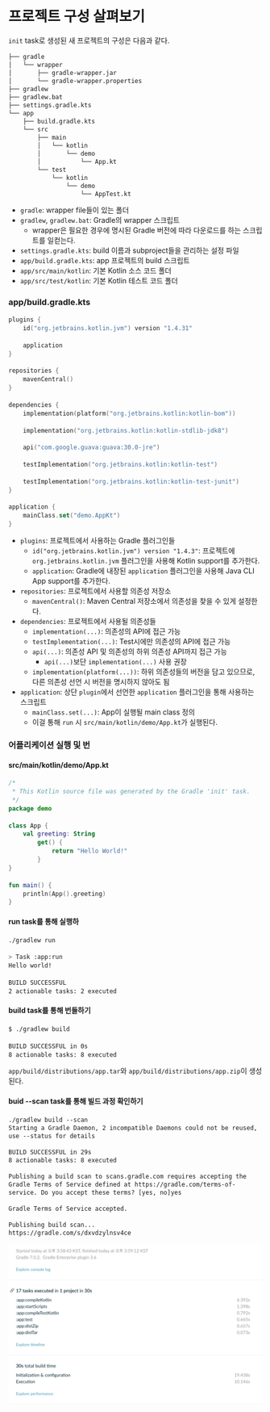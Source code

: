 # 프로젝트 구성 살펴보기

`init` task로 생성된 새 프로젝트의 구성은 다음과 같다.

```
├── gradle 
│   └── wrapper
│       ├── gradle-wrapper.jar
│       └── gradle-wrapper.properties
├── gradlew 
├── gradlew.bat 
├── settings.gradle.kts 
└── app
    ├── build.gradle.kts 
    └── src
        ├── main
        │   └── kotlin 
        │       └── demo
        │           └── App.kt
        └── test
            └── kotlin 
                └── demo
                    └── AppTest.kt
```

* `gradle`: wrapper file들이 있는 폴더
* `gradlew`, `gradlew.bat`: Gradle의 wrapper 스크립트&#x20;
  * wrapper은 필요한 경우에 명시된 Gradle 버전에 따라 다운로드를 하는 스크립트를 일컫는다.
* `settings.gradle.kts`: build 이름과 subproject들을 관리하는 설정 파일
* `app/build.gradle.kts`: app 프로젝트의 build 스크립트
* `app/src/main/kotlin`: 기본 Kotlin 소스 코드 폴더
* `app/src/test/kotlin`: 기본 Kotlin 테스트 코드 폴더

### app/build.gradle.kts

```kotlin
plugins {
    id("org.jetbrains.kotlin.jvm") version "1.4.31" 

    application 
}

repositories {
    mavenCentral() 
}

dependencies {
    implementation(platform("org.jetbrains.kotlin:kotlin-bom")) 

    implementation("org.jetbrains.kotlin:kotlin-stdlib-jdk8") 

    api("com.google.guava:guava:30.0-jre") 

    testImplementation("org.jetbrains.kotlin:kotlin-test") 

    testImplementation("org.jetbrains.kotlin:kotlin-test-junit") 
}

application {
    mainClass.set("demo.AppKt") 
}
```

* `plugins`: 프로젝트에서 사용하는 Gradle 플러그인들
  * `id("org.jetbrains.kotlin.jvm") version "1.4.3"`: 프로젝트에 `org.jetbrains.kotlin.jvm` 플러그인을 사용해 Kotlin support를 추가한다.
  * `application`: Gradle에 내장된 `application` 플러그인을 사용해 Java CLI App support를 추가한다.
* `repositories`: 프로젝트에서 사용할 의존성 저장소
  * `mavenCentral()`: Maven Central 저장소에서 의존성을 찾을 수 있게 설정한다.
* `dependencies`: 프로젝트에서 사용될 의존성들
  * `implementation(...)`: 의존성의 API에 접근 가능
  * `testImplementation(...)`: Test시에만 의존성의 API에 접근 가능
  * `api(...)`: 의존성 API 및 의존성의 하위 의존성 API까지 접근 가능
    * `api(...)`보단 `implementation(...)` 사용 권장
  * `implementation(platform(...))`: 하위 의존성들의 버전을 담고 있으므로, 다른 의존성 선언 시 버전을 명시하지 않아도 됨
* `application`: 상단 `plugin`에서 선언한 `application` 플러그인을 통해 사용하는 스크립트
  * `mainClass.set(...)`: App이 실행될 main class 정의
  * 이걸 통해 `run` 시 `src/main/kotlin/demo/App.kt`가 실행된다.

### 어플리케이션 실행 및 번

#### src/main/kotlin/demo/App.kt

```kotlin
/*
 * This Kotlin source file was generated by the Gradle 'init' task.
 */
package demo

class App {
    val greeting: String
        get() {
            return "Hello World!"
        }
}

fun main() {
    println(App().greeting)
}
```

#### run task를 통해 실행하

```bash
./gradlew run

> Task :app:run
Hello world!

BUILD SUCCESSFUL
2 actionable tasks: 2 executed
```

#### build task를 통해 번들하기

```bash
$ ./gradlew build

BUILD SUCCESSFUL in 0s
8 actionable tasks: 8 executed
```

`app/build/distributions/app.tar`와 `app/build/distributions/app.zip`이 생성된다.

#### buid --scan task를 통해 빌드 과정 확인하기

```
./gradlew build --scan
Starting a Gradle Daemon, 2 incompatible Daemons could not be reused, use --status for details

BUILD SUCCESSFUL in 29s
8 actionable tasks: 8 executed

Publishing a build scan to scans.gradle.com requires accepting the Gradle Terms of Service defined at https://gradle.com/terms-of-service. Do you accept these terms? [yes, no]yes 

Gradle Terms of Service accepted.

Publishing build scan...
https://gradle.com/s/dxvdzylnsv4ce
```

![링크를 통해 다음과 같은 build scan을 확인할 수 있다.](<../../.gitbook/assets/Screen Shot 2021-05-22 at 16.00.46.png>)
